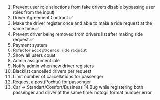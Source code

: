 1. Prevent user role selections from fake drivers(disable bypassing user roles from the input)
2. Driver Agreement Contract ✅
3. Make the driver register once and able to make a ride request at the same time.✅
4. Prevent driver being removed from drivers list after making ride request.✅
5. Payment system
6. Refactor accept/cancel ride request
7. Show all users count
8. Admin assignment role
9. Notify admin when new driver registers
10. Blacklist cancelled drivers per request
11. Limit number of cancellations for passenger
12. Request a post(Pochta) for passenger
13. Car => Standart/Comfort/Business
14.Bug while registering both passenger and driver at the same time: notogri format number error


